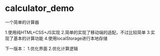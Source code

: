 # calculator_demo
一个简单的计算器

1.使用纯HTML+CSS+JS实现
2.简单的实现了移动端的适配，不过比较简单
3.实现了基本的计算功能
4.使用localStorage进行本地存储

下一版本：
1.优化界面
2.优化计算逻辑
